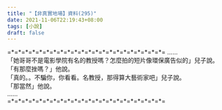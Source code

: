 ```yaml
---
title: "【非真實地場】資料(295)"
date: 2021-11-06T22:19:43+08:00
tags: [小說]
draft: false
---
```


=\*=\*=\*=\*=\*=\*=\*=\*=\*=\*=\*=\*=\*=\*=\*=\*=\*=\*=\*=\*=\*=\*= 
......  
「她哥哥不是電影學院有名的教授嗎？怎麼拍的短片像環保廣告似的」兒子說。  
「有那麼挫嗎？」他說。    
「真的。。不騙你，你看看。名教授，那得算大藝術家吧」兒子說。  
「那當然」他說。    
......  
=\*=\*=\*=\*=\*=\*=\*=\*=\*=\*=\*=\*=\*=\*=\*=\*=\*=\*=\*=\*=\*=\*=  